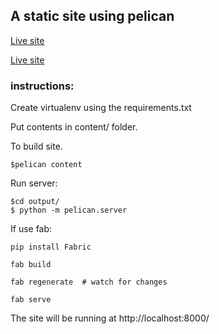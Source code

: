 

## A static site using pelican

<a href="https://scientist-tortoise-12030.netlify.com/" target="_blank">Live site</a>

[Live site](https://scientist-tortoise-12030.netlify.com/)

### instructions: 


Create virtualenv using the requirements.txt

Put contents in content/ folder. 

To build site. 

	$pelican content


Run server:

	$cd output/
	$ python -m pelican.server


If use fab:

	pip install Fabric

	fab build

	fab regenerate  # watch for changes

	fab serve

The site will be running at http://localhost:8000/

